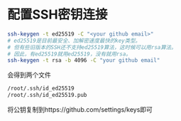 # 配置SSH密钥连接

```bash
ssh-keygen -t ed25519 -C "<your github email>"
# ed25519是目前最安全、加解密速度最快的key类型。
# 但有些旧版本的SSH还不支持ed25519算法，这时候可以用rsa算法。
# 因此，有ed25519就用ed25519，没有就用rsa。
ssh-keygen -t rsa -b 4096 -C "your github email"

```

会得到两个文件

```bash
/root/.ssh/id_ed25519
/root/.ssh/id_ed25519.pub
```

将公钥复制到https://github.com/settings/keys即可

